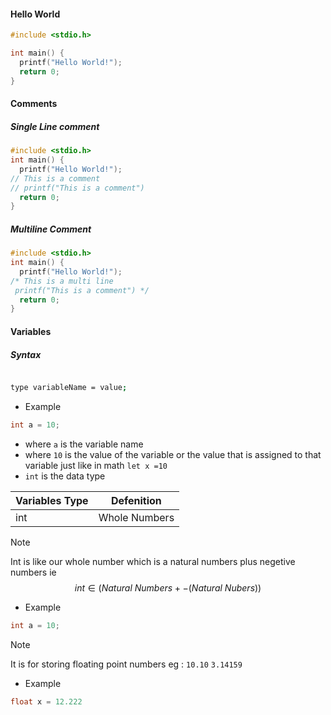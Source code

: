 #### Hello World
```c
#include <stdio.h>

int main() {
  printf("Hello World!");
  return 0;
}
```
#### Comments
##### Single Line comment

```c
#include <stdio.h>
int main() {
  printf("Hello World!");
// This is a comment
// printf("This is a comment")
  return 0;
}

```

##### Multiline Comment
```c
#include <stdio.h>
int main() {
  printf("Hello World!");
/* This is a multi line
 printf("This is a comment") */
  return 0;
}

```

#### Variables
##### Syntax
```bash

type variableName = value;

```
- Example
```c
int a = 10;
```
- where `a` is the variable name
- where `10` is the value of the variable or the value that is assigned to that variable just like in math `let x =10 `
- `int` is the data type

| Variables Type | Defenition    |
| -------------- | ------------- |
| int            | Whole Numbers |

> [!NOTE] 
> Int is like our whole number which is a natural numbers plus negetive numbers
> ie 
$$
int \in (Natural \ Numbers + -(Natural\  Nubers))
$$
> - Example
> ```c
> int a = 10;



> [!NOTE] 
> It is for storing floating point numbers eg : `10.10` `3.14159`
> - Example
>```c
>float x = 12.222


